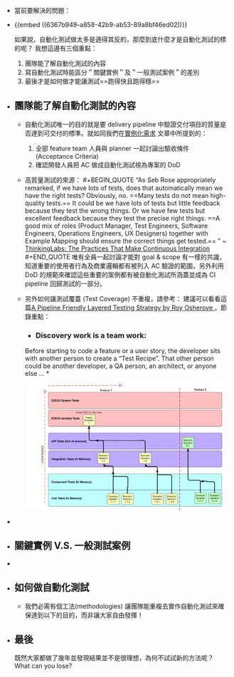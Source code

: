- 當前要解決的問題：
- {{embed ((6367b949-a858-42b9-ab53-89a8bf46ed02))}}
  
  如果說，自動化測試做太多是適得其反的，那麼到底什麼才是自動化測試的標的呢？ 我想這邊有三個重點：
  1. 團隊能了解自動化測試的內容
  2. 寫自動化測試時能區分＂關鍵實例＂及＂一般測試案例＂的差別
  3. 最後才是如何做才能讓測試==跑得快且跑得穩==
- ## 團隊能了解自動化測試的內容
	- 自動化測試唯一的目的就是要 delivery pipeline 中驗證交付項目的質量是否達到可交付的標準。就如同我們在[實例化需求](((6367b951-ebca-40fa-ab91-2b2496ce105a))) 文章中所提到的：
	  1. 全部 feature team 人員與 planner 一起討論出驗收條件 (Acceptance Criteria)
	  2. 確認開發人員把 AC 做成自動化測試視為專案的 DoD
	- 高質量測試的來源：
	  #+BEGIN_QUOTE
	   “As Seb Rose appropriately remarked, if we have lots of tests, does that automatically mean we have the right tests? Obviously, no. ==Many tests do not mean high-quality tests.== It could be we have lots of tests but little feedback because they test the wrong things. Or we have few tests but excellent feedback because they test the precise right things. ==A good mix of roles (Product Manager, Test Engineers, Software Engineers, Operations Engineers, UX Designers) together with Example Mapping should ensure the correct things get tested.== ”                           ~ [ThinkingLabs: The Practices That Make Continuous Integration](https://thinkinglabs.io/articles/2022/09/28/the-practices-that-make-continuous-integration-building.html)
	  #+END_QUOTE
	  唯有全員一起討論才能對 goal & scope 有一樣的共識，知道重要的使用者行為及商業邏輯都有被列入 AC 驗證的範圍，另外利用 DoD 的規範來確認這些重要的案例都有被自動化測試所涵蓋並成為 CI pipeline 回歸測試的一部分。
	- 另外如何讓測試覆蓋 (Test Coverage) 不重複，請參考：
	  建議可以看看這篇[A Pipeline Friendly Layered Testing Strategy by Roy Osherove ](https://pipelinedriven.org/article/a-pipeline-friendly-layered-testing-strategy-amp-recipe-for-dev-and-qa)，節錄重點：
	  * ### Discovery work is a team work: 
	  Before starting to code a feature or a user story, the developer sits with another person to create a “Test Recipe”. That other person could be another developer, a QA person, an architect, or anyone else ...
	  * 
	  
	  ![layered_auto_strategy.png](../assets/layered_auto_strategy_1667795986647_0.png)
-
- ## 關鍵實例 V.S. 一般測試案例
-
- ## 如何做自動化測試
	- 我們必需有個工法(methodologies) 讓團隊能重複去實作自動化測試來確保達到以下的目的，而非讓大家自由發揮！
- ## 最後
  既然大家都做了幾年並發現結果並不是很理想，為何不試試新的方法呢？What can you lose?